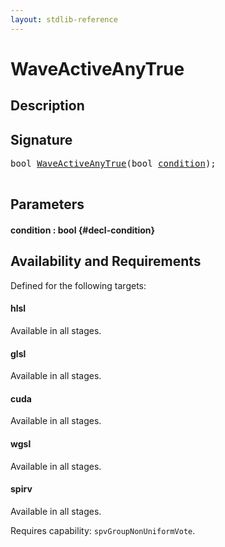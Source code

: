 ```yaml
---
layout: stdlib-reference
---
```


# WaveActiveAnyTrue

## Description





## Signature 

<pre>
<span class="code_keyword">bool</span> <a href="/stdlib-reference/global-decls/waveactiveanytrue-04ad">WaveActiveAnyTrue</a>(<span class="code_keyword">bool</span> <a href="/stdlib-reference/global-decls/waveactiveanytrue-04ad#decl-condition" class="code_param">condition</a>);

</pre>

## Parameters

#### condition  : bool {#decl-condition}

## Availability and Requirements

Defined for the following targets:

#### hlsl
Available in all stages.

#### glsl
Available in all stages.

#### cuda
Available in all stages.

#### wgsl
Available in all stages.

#### spirv
Available in all stages.

Requires capability: `spvGroupNonUniformVote`.


